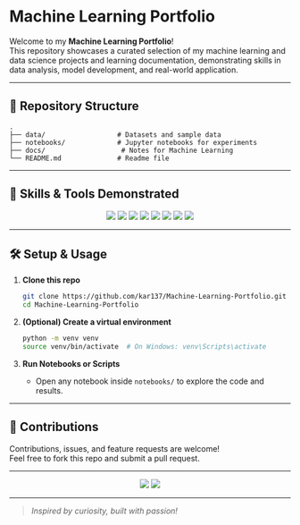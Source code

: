 # Machine Learning Portfolio

Welcome to my **Machine Learning Portfolio**!  
This repository showcases a curated selection of my machine learning and data science projects and learning documentation, demonstrating skills in data analysis, model development, and real-world application.

---

## 📂 Repository Structure

```
.
├── data/                  # Datasets and sample data
├── notebooks/             # Jupyter notebooks for experiments
├── docs/                   # Notes for Machine Learning
└── README.md              # Readme file
```

---

## 🧠 Skills & Tools Demonstrated

<p align="center">
  <img src="https://img.shields.io/badge/-Python-3776AB?logo=python&logoColor=white&style=for-the-badge" />
  <img src="https://img.shields.io/badge/-Pandas-150458?logo=pandas&logoColor=white&style=for-the-badge" />
  <img src="https://img.shields.io/badge/-NumPy-013243?logo=numpy&logoColor=white&style=for-the-badge" />
  <img src="https://img.shields.io/badge/-Scikit--Learn-F7931E?logo=scikit-learn&logoColor=white&style=for-the-badge" />
  <img src="https://img.shields.io/badge/-Matplotlib-11557C?logo=matplotlib&logoColor=white&style=for-the-badge" />
  <img src="https://img.shields.io/badge/-Seaborn-6A5ACD?logo=seaborn&logoColor=white&style=for-the-badge" />
  <img src="https://img.shields.io/badge/-Jupyter-F37626?logo=jupyter&logoColor=white&style=for-the-badge" />
  <img src="https://img.shields.io/badge/-Data%20Visualization%20&%20Reporting-4CAF50?style=for-the-badge" />
</p>

---

## 🛠️ Setup & Usage

1. **Clone this repo**
   ```bash
   git clone https://github.com/kar137/Machine-Learning-Portfolio.git
   cd Machine-Learning-Portfolio
   ```
2. **(Optional) Create a virtual environment**
   ```bash
   python -m venv venv
   source venv/bin/activate  # On Windows: venv\Scripts\activate
   ```

3. **Run Notebooks or Scripts**
   - Open any notebook inside `notebooks/` to explore the code and results.

---

## 🤝 Contributions

Contributions, issues, and feature requests are welcome!  
Feel free to fork this repo and submit a pull request.

---

<p align="center">
  <img src="https://img.shields.io/github/stars/kar137/Machine-Learning-Portfolio?style=social" />
  <img src="https://img.shields.io/github/followers/kar137?style=social" />
</p>

---

> _Inspired by curiosity, built with passion!_
